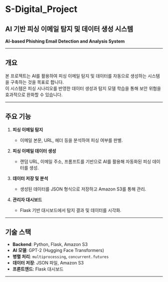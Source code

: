 # S-Digital_Project
## AI 기반 피싱 이메일 탐지 및 데이터 생성 시스템
**AI-based Phishing Email Detection and Analysis System**

---

## 개요

본 프로젝트는 AI를 활용하여 피싱 이메일 탐지 및 데이터를 자동으로 생성하는 시스템을 구축하는 것을 목표로 합니다.  
이 시스템은 피싱 시나리오를 반영한 데이터 생성과 탐지 모델 학습을 통해 보안 위협을 효과적으로 완화할 수 있습니다.

---

## 주요 기능

1. **피싱 이메일 탐지**  
   - 이메일 본문, URL, 헤더 등을 분석하여 피싱 여부를 판별.

2. **피싱 이메일 데이터 생성**  
   - 랜덤 URL, 이메일 주소, 프롬프트를 기반으로 AI를 활용해 자동화된 피싱 데이터를 생성.

3. **데이터 저장 및 분석**  
   - 생성된 데이터를 JSON 형식으로 저장하고 Amazon S3를 통해 관리.

4. **관리자 대시보드**  
   - Flask 기반 대시보드에서 탐지 결과 및 데이터를 시각화.

---

## 기술 스택

- **Backend**: Python, Flask, Amazon S3
- **AI 모델**: GPT-2 (Hugging Face Transformers)
- **병렬 처리**: `multiprocessing`, `concurrent.futures`
- **데이터 저장**: JSON 파일, Amazon S3
- **프론트엔드**: Flask 대시보드

---
